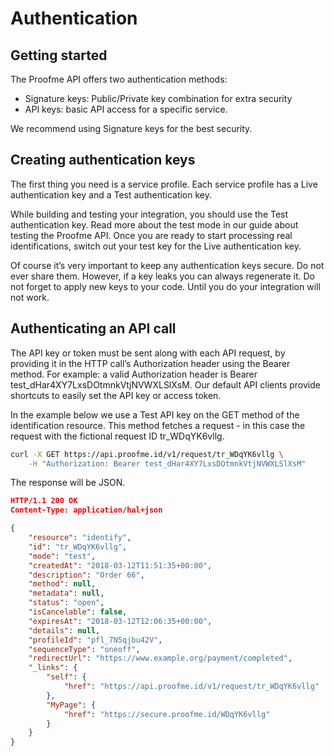 # Authentication

## Getting started

The Proofme API offers two authentication methods:

- Signature keys: Public/Private key combination for extra security
- API keys: basic API access for a specific service.

We recommend using Signature keys for the best security.

## Creating authentication keys

The first thing you need is a service profile. Each service profile has a Live authentication key and a Test authentication key.

While building and testing your integration, you should use the Test authentication key. Read more about the test mode in our guide about testing the Proofme API. Once you are ready to start processing real identifications, switch out your test key for the Live authentication key.

Of course it’s very important to keep any authentication keys secure. Do not ever share them. However, if a key leaks you can always regenerate it. Do not forget to apply new keys to your code. Until you do your integration will not work.

## Authenticating an API call

The API key or token must be sent along with each API request, by providing it in the HTTP call’s Authorization header using the Bearer method. For example: a valid Authorization header is Bearer test_dHar4XY7LxsDOtmnkVtjNVWXLSlXsM. Our default API clients provide shortcuts to easily set the API key or access token.

In the example below we use a Test API key on the GET method of the identification resource. This method fetches a request - in this case the request with the fictional request ID tr_WDqYK6vllg.

```bash
curl -X GET https://api.proofme.id/v1/request/tr_WDqYK6vllg \
    -H "Authorization: Bearer test_dHar4XY7LxsDOtmnkVtjNVWXLSlXsM"
```

The response will be JSON.

```json
HTTP/1.1 200 OK
Content-Type: application/hal+json

{
    "resource": "identify",
    "id": "tr_WDqYK6vllg",
    "mode": "test",
    "createdAt": "2018-03-12T11:51:35+00:00",
    "description": "Order 66",
    "method": null,
    "metadata": null,
    "status": "open",
    "isCancelable": false,
    "expiresAt": "2018-03-12T12:06:35+00:00",
    "details": null,
    "profileId": "pfl_7N5qjbu42V",
    "sequenceType": "oneoff",
    "redirectUrl": "https://www.example.org/payment/completed",
    "_links": {
        "self": {
            "href": "https://api.proofme.id/v1/request/tr_WDqYK6vllg"
        },
        "MyPage": {
            "href": "https://secure.proofme.id/WDqYK6vllg"
        }
    }
}
```